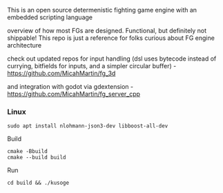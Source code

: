 This is an open source determenistic fighting game engine with an embedded scripting language

overview of how most FGs are designed. Functional, but definitely not shippable! This repo is just a reference for folks curious about FG engine architecture

check out updated repos for input handling (dsl uses bytecode instead of currying, bitfields for inputs, and a simpler circular buffer) - https://github.com/MicahMartin/fg_3d

and integration with godot via gdextension - https://github.com/MicahMartin/fg_server_cpp


### Linux

```shell
sudo apt install nlohmann-json3-dev libboost-all-dev
```


Build

```shell
cmake -Bbuild
cmake --build build
```

Run
```shell
cd build && ./kusoge
```